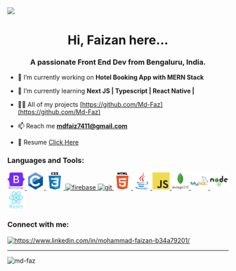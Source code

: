 <img style="height = 150px; width = 200px; object-fit = cover;" src="https://user-images.githubusercontent.com/66934377/223913733-deb1d974-787d-43c4-b60d-eff538aa161e.gif">
<h1 align="center">Hi, Faizan here...</h1>
<h3 align="center">A passionate Front End Dev from Bengaluru, India.</h3>

- 🔭 I’m currently working on **Hotel Booking App with MERN Stack**

- 🌱 I’m currently learning **Next JS | Typescript | React Native |**

- 👨‍💻 All of my projects [https://github.com/Md-Faz](https://github.com/Md-Faz)

- 📫 Reach me **mdfaiz7411@gmail.com**

- 📄 Resume [Click Here]([https://drive.google.com/file/d/1EGmmhGvnWWT7ZFeLoJX4QMpAp7YWHrK4/view](https://drive.google.com/file/d/18Itgm3aX6jrPSPzv19fumllklWizstgp/view?usp=sharing))

<h3 align="left">Languages and Tools:</h3>
<p align="left"> <a href="https://getbootstrap.com" target="_blank" rel="noreferrer"> <img src="https://raw.githubusercontent.com/devicons/devicon/master/icons/bootstrap/bootstrap-plain-wordmark.svg" alt="bootstrap" width="40" height="40"/> </a> <a href="https://www.cprogramming.com/" target="_blank" rel="noreferrer"> <img src="https://raw.githubusercontent.com/devicons/devicon/master/icons/c/c-original.svg" alt="c" width="40" height="40"/> </a> <a href="https://www.w3schools.com/css/" target="_blank" rel="noreferrer"> <img src="https://raw.githubusercontent.com/devicons/devicon/master/icons/css3/css3-original-wordmark.svg" alt="css3" width="40" height="40"/> </a> <a href="https://firebase.google.com/" target="_blank" rel="noreferrer"> <img src="https://www.vectorlogo.zone/logos/firebase/firebase-icon.svg" alt="firebase" width="40" height="40"/> </a> <a href="https://git-scm.com/" target="_blank" rel="noreferrer"> <img src="https://www.vectorlogo.zone/logos/git-scm/git-scm-icon.svg" alt="git" width="40" height="40"/> </a> <a href="https://www.w3.org/html/" target="_blank" rel="noreferrer"> <img src="https://raw.githubusercontent.com/devicons/devicon/master/icons/html5/html5-original-wordmark.svg" alt="html5" width="40" height="40"/> </a> <a href="https://www.java.com" target="_blank" rel="noreferrer"> <img src="https://raw.githubusercontent.com/devicons/devicon/master/icons/java/java-original.svg" alt="java" width="40" height="40"/> </a> <a href="https://developer.mozilla.org/en-US/docs/Web/JavaScript" target="_blank" rel="noreferrer"> <img src="https://raw.githubusercontent.com/devicons/devicon/master/icons/javascript/javascript-original.svg" alt="javascript" width="40" height="40"/> </a> <a href="https://www.mongodb.com/" target="_blank" rel="noreferrer"> <img src="https://raw.githubusercontent.com/devicons/devicon/master/icons/mongodb/mongodb-original-wordmark.svg" alt="mongodb" width="40" height="40"/> </a> <a href="https://www.mysql.com/" target="_blank" rel="noreferrer"> <img src="https://raw.githubusercontent.com/devicons/devicon/master/icons/mysql/mysql-original-wordmark.svg" alt="mysql" width="40" height="40"/> </a> <a href="https://nodejs.org" target="_blank" rel="noreferrer"> <img src="https://raw.githubusercontent.com/devicons/devicon/master/icons/nodejs/nodejs-original-wordmark.svg" alt="nodejs" width="40" height="40"/> </a> <a href="https://reactjs.org/" target="_blank" rel="noreferrer"> <img src="https://raw.githubusercontent.com/devicons/devicon/master/icons/react/react-original-wordmark.svg" alt="react" width="40" height="40"/> </a> </p>

<h3 align="left">Connect with me:</h3>
<p align="left">
<a href="https://linkedin.com/in/https://www.linkedin.com/in/mohammad-faizan-b34a79201/" target="blank"><img align="center" src="https://raw.githubusercontent.com/rahuldkjain/github-profile-readme-generator/master/src/images/icons/Social/linked-in-alt.svg" alt="https://www.linkedin.com/in/mohammad-faizan-b34a79201/" height="30" width="40" /></a>
</p>
<hr>
<p><img align="left" src="https://github-readme-stats.vercel.app/api/top-langs?username=md-faz&show_icons=true&locale=en&layout=compact" alt="md-faz" /></p>
